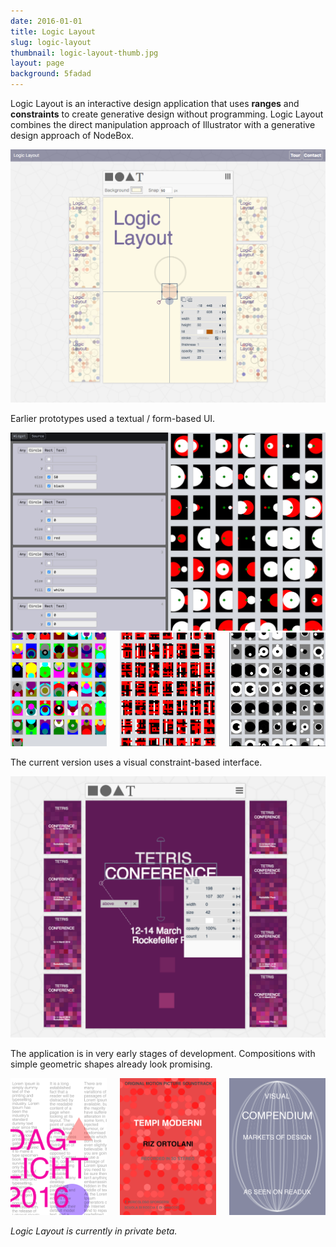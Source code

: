 ```yaml
---
date: 2016-01-01
title: Logic Layout
slug: logic-layout
thumbnail: logic-layout-thumb.jpg
layout: page
background: 5fadad
---
```

Logic Layout is an interactive design application that uses <strong>ranges</strong> and <strong>constraints</strong> to create generative design without programming. Logic Layout combines the direct manipulation approach of Illustrator with a generative design approach of NodeBox.

<img src="/media/projects/logic-layout/ll-screenshot.png" alt="Logic Layout">

Earlier prototypes used a textual / form-based UI.

<img src="/media/projects/logic-layout/ll-form-screenshot.png" alt="Logic Layout Forms Screenshot">

<div class="three columns">
  <div class="column">
    <img src="/media/projects/logic-layout/ll-test-1.png" alt="Logic Layout Test">
  </div>
  <div class="column">
    <img src="/media/projects/logic-layout/ll-test-2.png" alt="Logic Layout Test">
  </div>
  <div class="column">
    <img src="/media/projects/logic-layout/ll-test-3.png" alt="Logic Layout Test">
  </div>
</div>

The current version uses a visual constraint-based interface.

<img src="/media/projects/logic-layout/ll-constraints.png" alt="Logic Layout">

The application is in very early stages of development. Compositions with simple geometric shapes already look promising.

<div class="three columns">
  <div class="column">
    <img src="/media/projects/logic-layout/ll-result-1.png" alt="Logic Layout Results">
  </div>
  <div class="column">
    <img src="/media/projects/logic-layout/ll-result-2.png" alt="Logic Layout Results">
  </div>
  <div class="column">
    <img src="/media/projects/logic-layout/ll-result-3.png" alt="Logic Layout Results">
  </div>
</div>


*Logic Layout is currently in private beta.*
